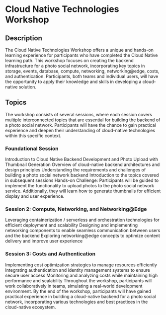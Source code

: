 # Cloud Native Technologies Workshop

## Description
The Cloud Native Technologies Workshop offers a unique and hands-on learning experience for participants who have completed the Cloud Native learning path. This workshop focuses on creating the backend infrastructure for a photo social network, incorporating key topics in storage, events, database, compute, networking, networking@edge, costs, and authentication. Participants, both teams and individual users, will have the opportunity to apply their knowledge and skills in developing a cloud-native solution.

## Topics
The workshop consists of several sessions, where each session covers multiple interconnected topics that are essential for building the backend of a photo social network. Participants will have the chance to gain practical experience and deepen their understanding of cloud-native technologies within this specific context.

### Foundational Session
Introduction to Cloud Native Backend Development and Photo Upload with Thumbnail Generation
Overview of cloud-native backend architectures and design principles
Understanding the requirements and challenges of building a photo social network backend
Introduction to the topics covered in subsequent sessions
Hands-on Challenge: Participants will be guided to implement the functionality to upload photos to the photo social network service. Additionally, they will learn how to generate thumbnails for efficient display and user experience.


### Session 2:  Compute, Networking, and Networking@Edge

Leveraging containerization / serverless and orchestration technologies for efficient deployment and scalability
Designing and implementing networking components to enable seamless communication between users and the backend
Exploring networking@edge concepts to optimize content delivery and improve user experience


### Session 3: Costs and Authentication

Implementing cost optimization strategies to manage resources efficiently
Integrating authentication and identity management systems to ensure secure user access
Monitoring and analyzing costs while maintaining high performance and scalability
Throughout the workshop, participants will work collaboratively in teams, simulating a real-world development environment. By the end of the workshop, participants will have gained practical experience in building a cloud-native backend for a photo social network, incorporating various technologies and best practices in the cloud-native ecosystem.
